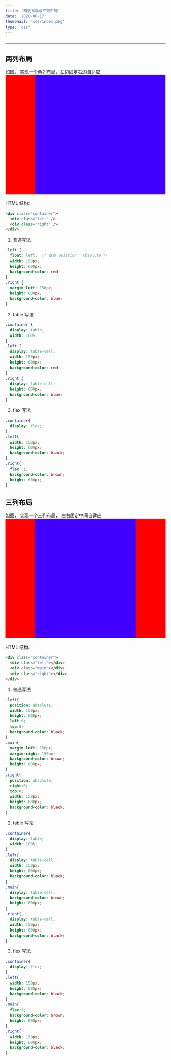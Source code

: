 ```yaml
---
title: '两列布局与三列布局'
date: '2020-06-17'
thumbnail: 'css/index.png'
type: 'css'
---
```


```toc
```
---
## 两列布局
如图， 实现一个两列布局，左边固定右边自适应
![pic_1](/blogs/css/css_2_pic_1.png#pic_center)

HTML 结构:
```html
<div class="container">
  <div class="left" />
  <div class="right" />
</div>
```
1. 普通写法
```css
.left {
  float: left;  /* 或者 position： absolute */
  width: 150px;
  height: 600px;
  background-color: red;
}
.right {
  margin-left: 150px;
  height: 600px;
  background-color: blue;
}
```
2. table 写法
```css
.container {
  display: table;
  width: 100%;
}
.left {
  display: table-cell;
  width: 150px;
  height: 600px;
  background-color: red;
}
.right {
  display: table-cell;
  height: 600px;
  background-color: blue;
}
```

3. flex 写法
```css
.container{
  display: flex;
}
.left{
  width: 150px;
  height: 600px;
  background-color: black;
}
.right{
  flex: 1;         
  background-color: brown;
  height: 600px;
}
```

## 三列布局
如图， 实现一个三列布局， 左右固定中间自适应
![pic_1](/blogs/css/css_2_pic_2.png#pic_center)

HTML 结构:
```html
<div class="container">
  <div class="left"></div>
  <div class="main"></div>
  <div class="right"></div>
</div>
```

1. 普通写法
```css
.left{
  position: absolute;
  width: 150px;
  height: 600px;
  left:0;
  top:0;
  background-color: black;
}
.main{
  margin-left: 150px;
  margin-right: 150px;
  background-color: brown;
  height: 600px;
}
.right{
  position: absolute;
  right:0;
  top:0;
  width: 150px;
  height: 600px;
  background-color: black;
}
```

2. table 写法
```css
.container{
  display: table;
  width: 100%;
}
.left{
  display: table-cell;
  width: 150px;
  height: 600px;
  background-color: black;
}
.main{
  display: table-cell;
  background-color: brown;
  height: 600px;
}
.right{
  display: table-cell;
  width: 150px;
  height: 600px;
  background-color: black;
}
```

3. flex 写法
```css
.container{
  display: flex;
}
.left{
  width: 150px;
  height: 600px;
  background-color: black;
}
.main{
  flex:1;
  background-color: brown;
  height: 600px;
}
.right{
  width: 150px;
  height: 600px;
  background-color: black;
}
```